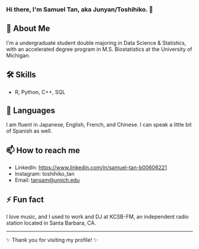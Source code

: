 ### Hi there, I'm Samuel Tan, aka Junyan/Toshihiko. 👋

## 🚀 About Me
I'm a undergraduate student double majoring in Data Science & Statistics, with an accelerated degree program in M.S. Biostatistics at the University of Michigan.

## 🛠 Skills
- R, Python, C++, SQL

## 💬 Languages
I am fluent in Japanese, English, French, and Chinese. I can speak a little bit of Spanish as well.

## 📫 How to reach me
- LinkedIn: https://www.linkedin.com/in/samuel-tan-b00606221
- Instagram: toshihiko_tan
- Email: tansam@umich.edu

## ⚡ Fun fact
I love music, and I used to work and DJ at KCSB-FM, an independent radio station located in Santa Barbara, CA.

---

✨ Thank you for visiting my profile! ✨

<!--
**Toshihiko-tan/Toshihiko-tan** is a ✨ _special_ ✨ repository because its `README.md` (this file) appears on your GitHub profile.

Here are some ideas to get you started:

- 🔭 I’m currently working on ...
- 🌱 I’m currently learning ...
- 👯 I’m looking to collaborate on ...
- 🤔 I’m looking for help with ...
- 💬 Ask me about ...
- 📫 How to reach me: ...
- 😄 Pronouns: ...
- ⚡ Fun fact: ...
-->
